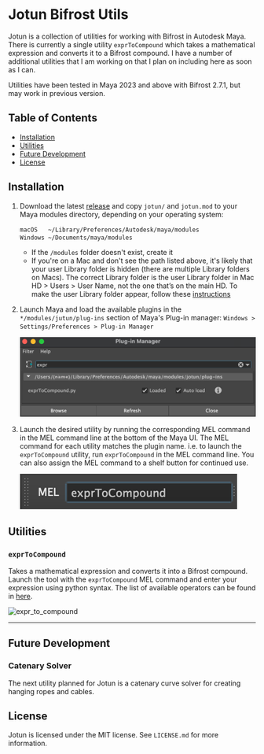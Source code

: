 # Jotun Bifrost Utils

Jotun is a collection of utilities for working with Bifrost in Autodesk Maya. There is currently a single utility `exprToCompound` which takes a mathematical expression and converts it to a Bifrost compound. I have a number of additional utilities that I am working on that I plan on including here as soon as I can.

Utilities have been tested in Maya 2023 and above with Bifrost 2.7.1, but may work in previous version.

## Table of Contents

- [Installation](#installation)
- [Utilities](#utilities)
- [Future Development](#future-development)
- [License](#license)

## Installation

1. Download the latest [release](https://github.com/evanatherton/jotun_bifrost_utils/releases) and copy `jotun/` and `jotun.mod` to your Maya modules directory, depending on your operating system:
    ```
    macOS   ~/Library/Preferences/Autodesk/maya/modules
    Windows ~/Documents/maya/modules
    ```
   - If the `/modules` folder doesn't exist, create it
   - If you're on a Mac and don't see the path listed above, it's likely that your user Library folder is hidden (there are multiple Library folders on Macs). The correct Library folder is the user Library folder in Mac HD > Users > User Name, not the one that’s on the main HD. To make the user Library folder appear, follow these [instructions](http://osxdaily.com/2013/10/28/show-user-library-folder-os-x-mavericks/)


2. Launch Maya and load the available plugins in the `*/modules/jutun/plug-ins` section of Maya's Plug-in manager: `Windows > Settings/Preferences > Plug-in Manager`

    ![load_plugins](jotun/images/jotun_load_plugins.png)


3. Launch the desired utility by running the corresponding MEL command in the MEL command line at the bottom of the Maya UI. The MEL command for each utility matches the plugin name. i.e. to launch the `exprToCompound` utility, run `exprToCompound` in the MEL command line. You can also assign the MEL command to a shelf button for continued use.

    ![jotun_mel_comand](jotun/images/jotun_mel_command.png)


## Utilities

### `exprToCompound`

Takes a mathematical expression and converts it into a Bifrost compound. Launch the tool with the `exprToCompound` MEL command and enter your expression using python syntax. The list of available operators can be found in [here](jotun/docs/expr_to_compound.md).

![expr_to_compound](jotun/images/expr_to_compound.gif)

---
## Future Development

### Catenary Solver

The next utility planned for Jotun is a catenary curve solver for creating hanging ropes and cables.

## License

Jotun is licensed under the MIT license. See `LICENSE.md` for more information.
